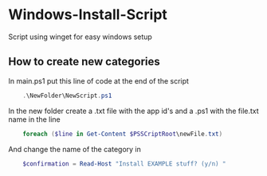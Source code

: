# Windows-Install-Script

Script using winget for easy windows setup

## How to create new categories

In main.ps1 put this line of code at the end of the script

```powershell
    .\NewFolder\NewScript.ps1
```

In the new folder create a .txt file with the app id's and a .ps1 with the file.txt name in the line

```powershell
    foreach ($line in Get-Content $PSSCriptRoot\newFile.txt)
```

And change the name of the category in

```powershell
    $confirmation = Read-Host "Install EXAMPLE stuff? (y/n) "
```
